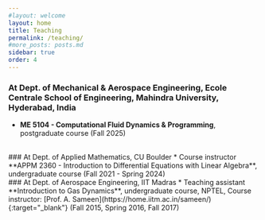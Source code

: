 ```yaml
---
#layout: welcome
layout: home
title: Teaching
permalink: /teaching/
#more_posts: posts.md
sidebar: true
order: 4
---
```

### At Dept. of Mechanical & Aerospace Engineering, Ecole Centrale School of Engineering, Mahindra University, Hyderabad, India
* **ME 5104 - Computational Fluid Dynamics & Programming**, postgraduate course (Fall 2025)

<br/>
### At Dept. of Applied Mathematics, CU Boulder
* Course instructor **APPM 2360 - Introduction to Differential Equations with Linear Algebra**, undergraduate course (Fall 2021 - Spring 2024)

<br/>
### At Dept. of Aerospace Engineering, IIT Madras
* Teaching assistant **Introduction to Gas Dynamics**, undergraduate course, NPTEL, Course instructor: [Prof. A. Sameen](https://home.iitm.ac.in/sameen/){:target="_blank"} (Fall 2015, Spring 2016, Fall 2017)
